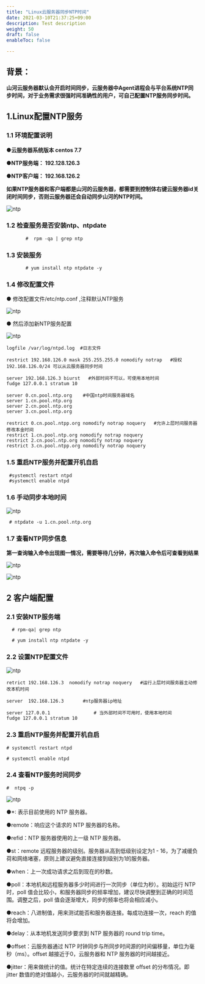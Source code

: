 ```yaml
---
title: "Linux云服务器同步NTP时间"
date: 2021-03-10T21:37:25+09:00
description: Test description
weight: 50
draft: false
enableToc: false

---
```


## 背景：

**山河云服务器默认会开启时间同步，云服务器中Agent进程会与平台系统NTP同步时间，对于业务需求很强时间准确性的用户，可自己配置NTP服务同步时间。**



##  1.Linux配置NTP服务



### 1.1  环境配置说明

**●云服务器系统版本       centos 7.7**

**●NTP服务端： 192.128.126.3**

**●NTP客户端： 192.168.126.2**

**如果NTP服务器和客户端都是山河的云服务器，都需要到控制体右键云服务器id关闭时间同步，否则云服务器还会自动同步山河的NTP时间。**



 ![ntp](../_images/ntp1.png)


### 1.2  检查服务是否安装ntp、ntpdate

```
       #  rpm -qa | grep ntp
```

### 1.3   安装服务
```
       # yum install ntp ntpdate -y
```
### 1.4  修改配置文件

● 修改配置文件/etc/ntp.conf ,注释默认NTP服务

 ![ntp](../_images/ntp2.png)

● 然后添加新NTP服务配置

 ![ntp](../_images/ntp3.png)

```
logfile /var/log/ntpd.log  #日志文件

restrict 192.168.126.0 mask 255.255.255.0 nomodify notrap   #授权192.168.126.0/24 可以从云服务器同步时间

server 192.168.126.3 biurst   #外部时间不可以，可使用本地时间
fudge 127.0.0.1 stratum 10

server 0.cn.pool.ntp.org    #中国ntp时间服务器域名
server 1.cn.pool.ntp.org
server 2.cn.pool.ntp.org
server 3.cn.pool.ntp.org

restrict 0.cn.pool.ntpp.org nomodify notrap noquery   #允许上层时间服务器修改本金时间
restrict 1.cn.pool.ntp.org nomodify notrap noquery
restrict 2.cn.pool.ntp.org nomodify notrap noquery
restrict 3.cn.pool.ntpp.org nomodify notrap noquery
```
### 1.5 重启NTP服务并配置开机自启

```
 #systemctl restart ntpd
 #systemctl enable ntpd
```
### 1.6 手动同步本地时间

 ![ntp](../_images/ntp4.png)

```
 # ntpdate -u 1.cn.pool.ntp.org
```
### 1.7  查看NTP同步信息

**第一查询输入命令出现图一情况，需要等待几分钟，再次输入命令后可查看到结果**

 ![ntp](../_images/ntp5.png)

  ![ntp](../_images/ntp6.png)



##  2 客户端配置

### 2.1 安装NTP服务端

```
  # rpm-qa| grep ntp

  # yum install ntp ntpdate -y
```

### 2.2 设置NTP配置文件

 ![ntp](../_images/ntp8.png)

```
retrict 192.168.126.3  nomodify notrap noquery   #运行上层时间服务器主动修改本机时间

server  192.168.126.3       #ntp服务器ip地址

server 127.0.0.1                # 当外部时间不可用时，使用本地时间
fudge 127.0.0.1 stratum 10
```

### 2.3 重启NTP服务并配置开机自启


```
# systemctl restart ntpd

# systemctl enable ntpd

```

### 2.4 查看NTP服务时间同步

```
#  ntpq -p
```

 ![ntp](../_images/ntp7.png)


●*:    表示目前使用的 NTP 服务器。

●remote：响应这个请求的 NTP 服务器的名称。

●refid：NTP 服务器使用的上一级 NTP 服务器。

●st：remote 远程服务器的级别。服务器从高到低级别设定为1 - 16，为了减缓负荷和网络堵塞，原则上建议避免直接连接到级别为1的服务器。

●when：上一次成功请求之后到现在的秒数。

●poll：本地机和远程服务器多少时间进行一次同步（单位为秒）。初始运行 NTP 时，poll 值会比较小，和服务器同步的频率增加，建议尽快调整到正确的时间范围。调整之后，poll 值会逐渐增大，同步的频率也将会相应减小。

●reach：八进制值，用来测试能否和服务器连接。每成功连接一次，reach 的值将会增加。

●delay：从本地机发送同步要求到 NTP 服务器的 round trip time。

●offset：云服务器通过 NTP 时钟同步与所同步时间源的时间偏移量，单位为毫秒（ms）。offset 越接近于0，云服务器和 NTP 服务器的时间越接近。

●jitter：用来做统计的值。统计在特定连续的连接数里 offset 的分布情况。即 jitter 数值的绝对值越小，云服务器的时间就越精确。